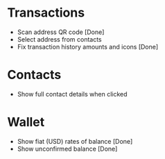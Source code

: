 # Transactions
* Scan address QR code [Done]
* Select address from contacts
* Fix transaction history amounts and icons [Done]

# Contacts
* Show full contact details when clicked

# Wallet
* Show fiat (USD) rates of balance [Done]
* Show unconfirmed balance [Done]